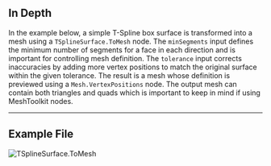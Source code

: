 ## In Depth
In the example below, a simple T-Spline box surface is transformed into a mesh using a `TSplineSurface.ToMesh` node. The `minSegments` input defines the minimum number of segments for a face in each direction and is important for controlling mesh definition. The `tolerance` input corrects inaccuracies by adding more vertex positions to match the original surface within the given tolerance. The result is a mesh whose definition is previewed using a `Mesh.VertexPositions` node.
The output mesh can contain both triangles and quads which is important to keep in mind if using MeshToolkit nodes.
___
## Example File

![TSplineSurface.ToMesh](./Autodesk.DesignScript.Geometry.TSpline.TSplineSurface.ToMesh_img.jpg)
